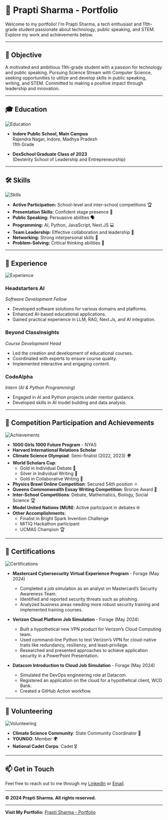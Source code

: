 # 🌟 Prapti Sharma - Portfolio

Welcome to my portfolio! I'm Prapti Sharma, a tech enthusiast and 11th-grade student passionate about technology, public speaking, and STEM. Explore my work and achievements below.

---

## 🚀 **Objective**

A motivated and ambitious 11th-grade student with a passion for technology and public speaking. Pursuing Science Stream with Computer Science, seeking opportunities to utilize and develop skills in public speaking, writing, and STEM. Committed to making a positive impact through leadership and innovation.

---

## 🎓 **Education**

![Education](https://img.icons8.com/ios/50/education.png)  
- **Indore Public School, Main Campus**  
  Rajendra Nagar, Indore, Madhya Pradesh  
  11th Grade

- **DexSchool Graduate Class of 2023**  
  (Dexterity School of Leadership and Entrepreneurship)

---

## 🛠️ **Skills**

![Skills](https://img.icons8.com/ios/50/skills.png)  
- **Active Participation:** School-level and inter-school competitions 🏆
- **Presentation Skills:** Confident stage presence 🎤
- **Public Speaking:** Persuasive abilities 🗣️
- **Programming:** AI, Python, JavaScript, Next.JS 💻
- **Team Leadership:** Effective collaboration and leadership 🌟
- **Networking:** Strong interpersonal skills 🤝
- **Problem-Solving:** Critical thinking abilities 🧠

---

## 💼 **Experience**

![Experience](https://img.icons8.com/ios/50/experience.png)  

### **Headstarters AI**  
*Software Development Fellow*  
- Developed software solutions for various domains and platforms.
- Enhanced AI-based educational applications.
- Gained practical experience in LLM, RAG, Next.Js, and AI integration.

### **Beyond ClassInsights**  
*Course Development Head*  
- Led the creation and development of educational courses.
- Coordinated with experts to ensure course quality.
- Implemented interactive and engaging content.

### **CodeAlpha**  
*Intern (AI & Python Programming)*  
- Engaged in AI and Python projects under mentor guidance.
- Developed skills in AI model building and data analysis.

---

## 🏅 **Competition Participation and Achievements**

![Achievements](https://img.icons8.com/ios/50/trophy.png)  
- **1000 Girls 1000 Future Program** - NYAS
- **Harvard International Relations Scholar**
- **Climate Science Olympiad**: Semi-finalist (2022, 2023) 🌍
- **World Scholars Cup**: 
  - Gold in Individual Debate 🥇
  - Silver in Individual Writing 🥈
  - Gold in Collaborative Writing 🥇
- **Physics Brawl Online Competition**: Secured 54th position ⚛️
- **Queens Commonwealth Essay Writing Competition**: Bronze Award 🏅
- **Inter-School Competitions**: Debate, Mathematics, Biology, Social Science 🏆
- **Model United Nations (MUN)**: Active participant in debates 🌐
- **Other Accomplishments**: 
  - Finalist in Bright Spark Invention Challenge
  - MITIQ Hackathon participant
  - UCMAS Champion 🏆

---

## 📜 **Certifications**

![Certifications](https://img.icons8.com/ios/50/certificate.png)  

- **Mastercard Cybersecurity Virtual Experience Program** - Forage (May 2024)
  - Completed a job simulation as an analyst on Mastercard’s Security Awareness Team.
  - Identified and reported security threats such as phishing.
  - Analyzed business areas needing more robust security training and implemented training courses.

- **Verizon Cloud Platform Job Simulation** - Forage (May 2024)
  - Built a hypothetical new VPN product for Verizon’s Cloud Computing team.
  - Used command-line Python to test Verizon’s VPN for cloud-native traits like redundancy, resiliency, and least-privilege.
  - Researched and presented approaches to achieve application security in a PowerPoint Presentation.

- **Datacom Introduction to Cloud Job Simulation** - Forage (May 2024)
  - Simulated the DevOps engineering role at Datacom.
  - Registered an application on the cloud for a hypothetical client, WCD Bank.
  - Created a GitHub Action workflow.

---

## 🤝 **Volunteering**

![Volunteering](https://img.icons8.com/ios/50/volunteer.png)  

- **Climate Science Community**: State Community Coordinator 🌿
- **YOUNGO**: Member 🌍
- **National Cadet Corps**: Cadet 🎖️

---

## 📫 **Get in Touch**

Feel free to reach out to me through my [LinkedIn](www.linkedin.com/in/prapti-sharma-861053307) or [Email](praptisharma261@gmail.com).

---

**© 2024 Prapti Sharma. All rights reserved.**

---

**Visit My Portfolio:** [Prapti Sharma - Portfolio](https://praptisharma.github.io/Prapti-Portfolio/)
